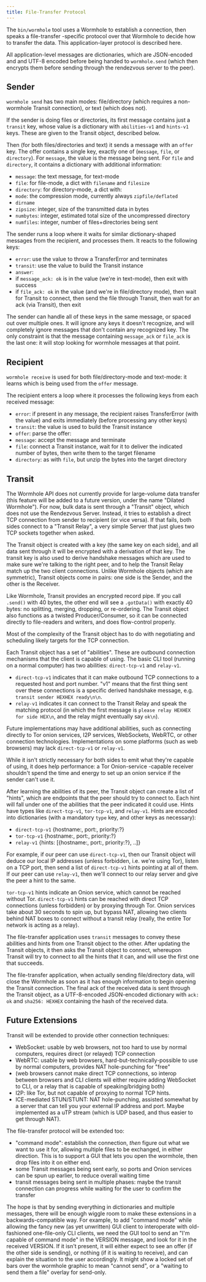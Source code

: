 ```yaml
---
title: File-Transfer Protocol
---
```


The `bin/wormhole` tool uses a Wormhole to establish a connection, then
speaks a file-transfer -specific protocol over that Wormhole to decide how to
transfer the data. This application-layer protocol is described here.

All application-level messages are dictionaries, which are JSON-encoded and
and UTF-8 encoded before being handed to `wormhole.send` (which then encrypts
them before sending through the rendezvous server to the peer).

## Sender

`wormhole send` has two main modes: file/directory (which requires a
non-wormhole Transit connection), or text (which does not).

If the sender is doing files or directories, its first message contains just
a `transit` key, whose value is a dictionary with `abilities-v1` and
`hints-v1` keys. These are given to the Transit object, described below.

Then (for both files/directories and text) it sends a message with an `offer`
key. The offer contains a single key, exactly one of (`message`, `file`, or
`directory`). For `message`, the value is the message being sent. For `file`
and `directory`, it contains a dictionary with additional information:

* `message`: the text message, for text-mode
* `file`: for file-mode, a dict with `filename` and `filesize`
* `directory`: for directory-mode, a dict with:
 * `mode`: the compression mode, currently always `zipfile/deflated`
 * `dirname`
 * `zipsize`: integer, size of the transmitted data in bytes
 * `numbytes`: integer, estimated total size of the uncompressed directory
 * `numfiles`: integer, number of files+directories being sent

The sender runs a loop where it waits for similar dictionary-shaped messages
from the recipient, and processes them. It reacts to the following keys:

* `error`: use the value to throw a TransferError and terminates
* `transit`: use the value to build the Transit instance
* `answer`:
 * if `message_ack: ok` is in the value (we're in text-mode), then exit with success
 * if `file_ack: ok` in the value (and we're in file/directory mode), then
   wait for Transit to connect, then send the file through Transit, then wait
   for an ack (via Transit), then exit

The sender can handle all of these keys in the same message, or spaced out
over multiple ones. It will ignore any keys it doesn't recognize, and will
completely ignore messages that don't contain any recognized key. The only
constraint is that the message containing `message_ack` or `file_ack` is the
last one: it will stop looking for wormhole messages at that point.

## Recipient

`wormhole receive` is used for both file/directory-mode and text-mode: it
learns which is being used from the `offer` message.

The recipient enters a loop where it processes the following keys from each
received message:

* `error`: if present in any message, the recipient raises TransferError
(with the value) and exits immediately (before processing any other keys)
* `transit`: the value is used to build the Transit instance
* `offer`: parse the offer:
 * `message`: accept the message and terminate
 * `file`: connect a Transit instance, wait for it to deliver the indicated
  number of bytes, then write them to the target filename
 * `directory`: as with `file`, but unzip the bytes into the target directory

## Transit

The Wormhole API does not currently provide for large-volume data transfer
(this feature will be added to a future version, under the name "Dilated
Wormhole"). For now, bulk data is sent through a "Transit" object, which does
not use the Rendezvous Server. Instead, it tries to establish a direct TCP
connection from sender to recipient (or vice versa). If that fails, both
sides connect to a "Transit Relay", a very simple Server that just glues two
TCP sockets together when asked.

The Transit object is created with a key (the same key on each side), and all
data sent through it will be encrypted with a derivation of that key. The
transit key is also used to derive handshake messages which are used to make
sure we're talking to the right peer, and to help the Transit Relay match up
the two client connections. Unlike Wormhole objects (which are symmetric),
Transit objects come in pairs: one side is the Sender, and the other is the
Receiver.

Like Wormhole, Transit provides an encrypted record pipe. If you call
`.send()` with 40 bytes, the other end will see a `.gotData()` with exactly
40 bytes: no splitting, merging, dropping, or re-ordering. The Transit object
also functions as a twisted Producer/Consumer, so it can be connected
directly to file-readers and writers, and does flow-control properly.

Most of the complexity of the Transit object has to do with negotiating and
scheduling likely targets for the TCP connection.

Each Transit object has a set of "abilities". These are outbound connection
mechanisms that the client is capable of using. The basic CLI tool (running
on a normal computer) has two abilities: `direct-tcp-v1` and `relay-v1`.

* `direct-tcp-v1` indicates that it can make outbound TCP connections to a
  requested host and port number. "v1" means that the first thing sent over
  these connections is a specific derived handshake message, e.g. `transit
  sender HEXHEX ready\n\n`.
* `relay-v1` indicates it can connect to the Transit Relay and speak the
  matching protocol (in which the first message is `please relay HEXHEX for
  side HEX\n`, and the relay might eventually say `ok\n`).

Future implementations may have additional abilities, such as connecting
directly to Tor onion services, I2P services, WebSockets, WebRTC, or other
connection technologies. Implementations on some platforms (such as web
browsers) may lack `direct-tcp-v1` or `relay-v1`.

While it isn't strictly necessary for both sides to emit what they're capable
of using, it does help performance: a Tor Onion-service -capable receiver
shouldn't spend the time and energy to set up an onion service if the sender
can't use it.

After learning the abilities of its peer, the Transit object can create a
list of "hints", which are endpoints that the peer should try to connect to.
Each hint will fall under one of the abilities that the peer indicated it
could use. Hints have types like `direct-tcp-v1`, `tor-tcp-v1`, and
`relay-v1`. Hints are encoded into dictionaries (with a mandatory `type` key,
and other keys as necessary):

* `direct-tcp-v1` {hostname:, port:, priority:?}
* `tor-tcp-v1` {hostname:, port:, priority:?}
* `relay-v1` {hints: [{hostname:, port:, priority:?}, ..]}

For example, if our peer can use `direct-tcp-v1`, then our Transit object
will deduce our local IP addresses (unless forbidden, i.e. we're using Tor),
listen on a TCP port, then send a list of `direct-tcp-v1` hints pointing at
all of them. If our peer can use `relay-v1`, then we'll connect to our relay
server and give the peer a hint to the same.

`tor-tcp-v1` hints indicate an Onion service, which cannot be reached without
Tor. `direct-tcp-v1` hints can be reached with direct TCP connections (unless
forbidden) or by proxying through Tor. Onion services take about 30 seconds
to spin up, but bypass NAT, allowing two clients behind NAT boxes to connect
without a transit relay (really, the entire Tor network is acting as a
relay).

The file-transfer application uses `transit` messages to convey these
abilities and hints from one Transit object to the other. After updating the
Transit objects, it then asks the Transit object to connect, whereupon
Transit will try to connect to all the hints that it can, and will use the
first one that succeeds.

The file-transfer application, when actually sending file/directory data,
will close the Wormhole as soon as it has enough information to begin opening
the Transit connection. The final ack of the received data is sent through
the Transit object, as a UTF-8-encoded JSON-encoded dictionary with `ack: ok`
and `sha256: HEXHEX` containing the hash of the received data.


## Future Extensions

Transit will be extended to provide other connection techniques:

* WebSocket: usable by web browsers, not too hard to use by normal computers,
  requires direct (or relayed) TCP connection
* WebRTC: usable by web browsers, hard-but-technically-possible to use by
  normal computers, provides NAT hole-punching for "free"
* (web browsers cannot make direct TCP connections, so interop between
  browsers and CLI clients will either require adding WebSocket to CLI, or a
  relay that is capable of speaking/bridging both)
* I2P: like Tor, but not capable of proxying to normal TCP hints.
* ICE-mediated STUN/STUNT: NAT hole-punching, assisted somewhat by a server
  that can tell you your external IP address and port. Maybe implemented as a
  uTP stream (which is UDP based, and thus easier to get through NAT).

The file-transfer protocol will be extended too:

* "command mode": establish the connection, *then* figure out what we want to
  use it for, allowing multiple files to be exchanged, in either direction.
  This is to support a GUI that lets you open the wormhole, then drop files
  into it on either end.
* some Transit messages being sent early, so ports and Onion services can be
  spun up earlier, to reduce overall waiting time
* transit messages being sent in multiple phases: maybe the transit
  connection can progress while waiting for the user to confirm the transfer

The hope is that by sending everything in dictionaries and multiple messages,
there will be enough wiggle room to make these extensions in a
backwards-compatible way. For example, to add "command mode" while allowing
the fancy new (as yet unwritten) GUI client to interoperate with
old-fashioned one-file-only CLI clients, we need the GUI tool to send an "I'm
capable of command mode" in the VERSION message, and look for it in the
received VERSION. If it isn't present, it will either expect to see an offer
(if the other side is sending), or nothing (if it is waiting to receive), and
can explain the situation to the user accordingly. It might show a locked set
of bars over the wormhole graphic to mean "cannot send", or a "waiting to
send them a file" overlay for send-only.
